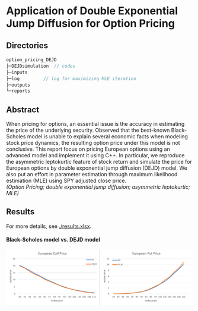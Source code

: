 # Application of Double Exponential Jump Diffusion for Option Pricing

## Directories
```C++
option_pricing_DEJD
├─DEJDsimulation  // codes
├─inputs
├─log         // log for maximizing MLE iteration
├─outputs
└─reports
```

## Abstract
When pricing for options, an essential issue is the accuracy in estimating the price of the underlying security. Observed that the best-known Black-Scholes model is unable to explain several economic facts when modeling stock price dynamics, the resulting option price under this model is not conclusive. This report focus on pricing European options using an advanced model and implement it using C++. In particular, we reproduce the asymmetric leptokurtic feature of stock return and simulate the price for European options by double exponential jump diffusion (DEJD) model. We also put an effort in parameter estimation through maximum likelihood estimation (MLE) using SPY adjusted close price. <br>
*(Option Pricing; double exponential jump diffusion; asymmetric leptokurtic; MLE)*

## Results

For more details, see [./results.xlsx](Projects/option_pricing_DEJD/results.xlsx).

#### Black-Scholes model vs. DEJD model

![Aaron Swartz](https://github.com/RyanMuQ/Projects/blob/master/option_pricing_DEJD/result.PNG)

